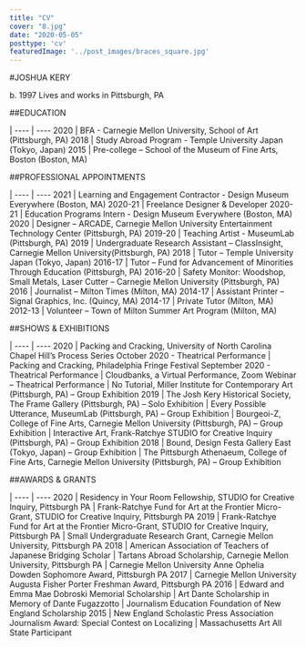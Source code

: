 ```yaml
---
title: "CV"
cover: "8.jpg"
date: "2020-05-05"
posttype: 'cv'
featuredImage: '../post_images/braces_square.jpg'
---
```


#JOSHUA KERY

b. 1997 Lives and works in Pittsburgh, PA

##EDUCATION

 | 
---- | ----
2020 | BFA - Carnegie Mellon University, School of Art (Pittsburgh, PA)
2018 | Study Abroad Program - Temple University Japan (Tokyo, Japan)
2015 | Pre-college – School of the Museum of Fine Arts, Boston (Boston, MA)

##PROFESSIONAL APPOINTMENTS

 | 
---- | ----
2021 | Learning and Engagement Contractor - Design Museum Everywhere (Boston, MA)
2020-21 | Freelance Designer & Developer
2020-21 | Education Programs Intern - Design Museum Everywhere (Boston, MA)
2020 | Designer – ARCADE, Carnegie Mellon University Entertainment Technology Center (Pittsburgh, PA)
2019-20 | Teaching Artist - MuseumLab (Pittsburgh, PA)
2019 | Undergraduate Research Assistant – ClassInsight, Carnegie Mellon University(Pittsburgh, PA)
2018 | Tutor – Temple University Japan (Tokyo, Japan)
2016-17 | Tutor – Fund for Advancement of Minorities Through Education (Pittsburgh, PA)
2016-20 | Safety Monitor: Woodshop, Small Metals, Laser Cutter – Carnegie Mellon University (Pittsburgh, PA)
2016 | Journalist – Milton Times (Milton, MA)
2014-17 | Assistant Printer – Signal Graphics, Inc. (Quincy, MA)
2014-17 | Private Tutor (Milton, MA)
2012-13 | Volunteer – Town of Milton Summer Art Program (Milton, MA)

##SHOWS & EXHIBITIONS

 | 
---- | ----
2020 | Packing and Cracking, University of North Carolina Chapel Hill’s Process Series October 2020 - Theatrical Performance
<i></i> | Packing and Cracking, Philadelphia Fringe Festival September 2020 - Theatrical Performance
<i></i> | Cloudbanks, a Virtual Performance, Zoom Webinar – Theatrical Performance
<i></i> | No Tutorial, Miller Institute for Contemporary Art (Pittsburgh, PA) – Group Exhibition
2019 | The Josh Kery Historical Society, The Frame Gallery (Pittsburgh, PA) – Solo Exhibition
<i></i>  | Every Possible Utterance, MuseumLab (Pittsburgh, PA) – Group Exhibition
<i></i>  | Bourgeoi-Z, College of Fine Arts, Carnegie Mellon University (Pittsburgh, PA) – Group Exhibition
<i></i>  | Interactive Art, Frank-Ratchye STUDIO for Creative Inquiry (Pittsburgh, PA) – Group Exhibition
2018 | Bound, Design Festa Gallery East (Tokyo, Japan) – Group Exhibition
<i></i>  | The Pittsburgh Athenaeum, College of Fine Arts, Carnegie Mellon University (Pittsburgh, PA) – Group Exhibition

##AWARDS & GRANTS

 | 
---- | ----
2020 | Residency in Your Room Fellowship, STUDIO for Creative Inquiry, Pittsburgh PA
<i></i>  | Frank-Ratchye Fund for Art at the Frontier Micro-Grant, STUDIO for Creative Inquiry, Pittsburgh PA
2019 | Frank-Ratchye Fund for Art at the Frontier Micro-Grant, STUDIO for Creative Inquiry, Pittsburgh PA
<i></i>  | Small Undergraduate Research Grant, Carnegie Mellon University, Pittsburgh PA
2018 | American Association of Teachers of Japanese Bridging Scholar
<i></i>  | Tartans Abroad Scholarship, Carnegie Mellon University, Pittsburgh PA
<i></i>  | Carnegie Mellon University Anne Ophelia Dowden Sophomore Award, Pittsburgh PA
2017 | Carnegie Mellon University Augusta Fisher Porter Freshman Award, Pittsburgh PA
2016 | Edward and Emma Mae Dobroski Memorial Scholarship
<i></i>  | Art Dante Scholarship in Memory of Dante Fugazzotto
<i></i>  | Journalism Education Foundation of New England Scholarship
2015 | New England Scholastic Press Association Journalism Award: Special Contest on Localizing
<i></i>  | Massachusetts Art All State Participant
